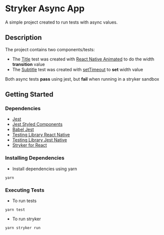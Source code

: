 # Stryker Async App

A simple project created to run tests with async values.

## Description

The project contains two components/tests:
- The [Title](https://github.com/ehcorrea/stryker-async-app/tree/main/src/components/Title) test 
was created with [React Native Animated](https://reactnative.dev/docs/animated) to do the width **transition** value
- The [Subtitle](https://github.com/ehcorrea/stryker-async-app/tree/main/src/components/Subtitle) test 
was created with [setTimeout](https://www.w3schools.com/jsref/met_win_settimeout.asp) to **set** width value

Both async tests **pass** using jest, but **fail** when running in a stryker sandbox

## Getting Started

### Dependencies

* [Jest](https://jestjs.io/pt-BR/)
* [Jest Styled Components](https://github.com/styled-components/jest-styled-components)
* [Babel Jest](https://www.npmjs.com/package/babel-jest)
* [Testing Library React Native](https://testing-library.com/docs/react-native-testing-library/intro/)
* [Testing Library Jest Native](https://testing-library.com/docs/ecosystem-jest-native/)
* [Stryker for React](https://stryker-mutator.io/docs/stryker-js/guides/react/)

### Installing Dependencies

* Install dependencies using yarn 
```
yarn
```

### Executing Tests

* To run tests
```
yarn test
```
* To run stryker
```
yarn stryker run
```
